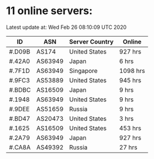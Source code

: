# 11 online servers:

Latest update at: Wed Feb 26 08:10:09 UTC 2020

| ID | ASN | Server Country | Online |
| -- | --- | -------------- | ------ |
| #.D09B | AS174 | United States | 927 hrs |
| #.42A0 | AS63949 | Japan | 6 hrs |
| #.7F1D | AS63949 | Singapore | 1098 hrs |
| #.9FC3 | AS53889 | United States | 945 hrs |
| #.BDBC | AS16509 | Japan | 9 hrs |
| #.1948 | AS63949 | United States | 9 hrs |
| #.9DEE | AS51659 | Russia | 9 hrs |
| #.BD47 | AS20473 | United States | 3 hrs |
| #.1625 | AS16509 | United States | 453 hrs |
| #.2A79 | AS63949 | Japan | 927 hrs |
| #.CA8A | AS49392 | Russia | 27 hrs |

